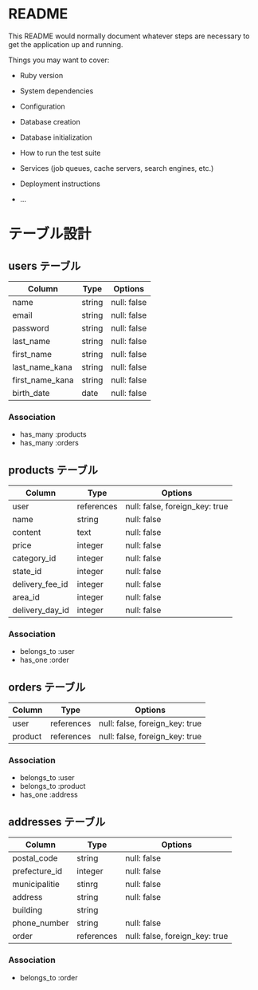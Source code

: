 # README

This README would normally document whatever steps are necessary to get the
application up and running.

Things you may want to cover:

* Ruby version

* System dependencies

* Configuration

* Database creation

* Database initialization

* How to run the test suite

* Services (job queues, cache servers, search engines, etc.)

* Deployment instructions

* ...

# テーブル設計

## users テーブル

| Column   | Type   | Options     |
| -------- | ------ | ----------- |
| name     | string | null: false |
| email    | string | null: false |
| password | string | null: false |
| last_name| string | null: false |
| first_name| string | null: false |
| last_name_kana| string | null: false |
| first_name_kana| string | null: false |
| birth_date| date | null: false |

### Association

- has_many :products
- has_many :orders

## products テーブル

| Column       | Type   | Options     |
| ------------ | ------ | ----------- |
| user         | references| null: false, foreign_key: true |
| name         | string | null: false |
| content      | text   | null: false |
| price        | integer| null: false |
| category_id  | integer| null: false |
| state_id     | integer| null: false |
| delivery_fee_id | integer| null: false |
| area_id      | integer| null: false |
| delivery_day_id | integer| null: false |


### Association

- belongs_to :user
- has_one :order

## orders テーブル

| Column          | Type   | Options     |
| ------------    | ------ | ----------- |
| user            | references| null: false, foreign_key: true |
| product         | references| null: false, foreign_key: true |

### Association

- belongs_to :user
- belongs_to :product
- has_one :address

## addresses テーブル

| Column          | Type   | Options     |
| ------------    | ------ | ----------- |
| postal_code     | string | null: false |
| prefecture_id   | integer| null: false |
| municipalitie   | stinrg | null: false |
| address         | string | null: false |
| building        | string |             |
| phone_number    | string | null: false |
| order           | references| null: false, foreign_key: true |

### Association

- belongs_to :order